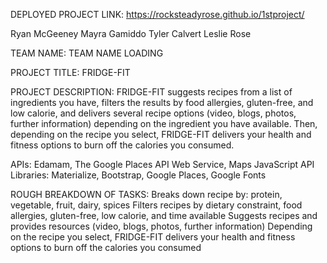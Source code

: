 DEPLOYED PROJECT LINK: https://rocksteadyrose.github.io/1stproject/

Ryan McGeeney
Mayra Gamiddo
Tyler Calvert
Leslie Rose

TEAM NAME: TEAM NAME LOADING

PROJECT TITLE: FRIDGE-FIT

PROJECT DESCRIPTION:
FRIDGE-FIT suggests recipes from a list of ingredients you have, filters the results by food allergies, gluten-free, and low calorie, and delivers several recipe options (video, blogs, photos, further information) depending on the ingredient you have available. Then, depending on the recipe you select, FRIDGE-FIT delivers your health and fitness options to burn off the calories you consumed.

APIs: Edamam, The Google Places API Web Service, Maps JavaScript API
Libraries: Materialize, Bootstrap, Google Places, Google Fonts

ROUGH BREAKDOWN OF TASKS:
Breaks down recipe by: protein, vegetable, fruit, dairy, spices
Filters recipes by dietary constraint, food allergies, gluten-free, low calorie, and time available
Suggests recipes and provides resources (video, blogs, photos, further information)
Depending on the recipe you select, FRIDGE-FIT delivers your health and fitness options to burn off the calories you consumed
